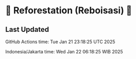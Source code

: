 
# 🌳 Reforestation (Reboisasi) 🌲

## Last Updated

GitHub Actions time: Tue Jan 21 23:18:25 UTC 2025

Indonesia/Jakarta time: Wed Jan 22 06:18:25 WIB 2025
